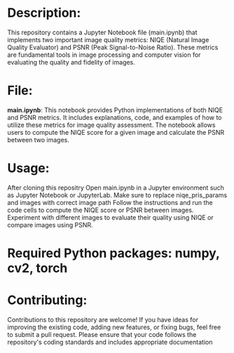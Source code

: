 # Description:
This repository contains a Jupyter Notebook file (main.ipynb) that implements two important image quality metrics: NIQE (Natural Image Quality Evaluator) and PSNR (Peak Signal-to-Noise Ratio). These metrics are fundamental tools in image processing and computer vision for evaluating the quality and fidelity of images.

# File:

**main.ipynb**: This notebook provides Python implementations of both NIQE and PSNR metrics. It includes explanations, code, and examples of how to utilize these metrics for image quality assessment. The notebook allows users to compute the NIQE score for a given image and calculate the PSNR between two images.

# Usage:
After cloning this repositry
Open main.ipynb in a Jupyter environment such as Jupyter Notebook or JupyterLab.
Make sure to replace niqe_pris_params and images with correct image path
Follow the instructions and run the code cells to compute the NIQE score or PSNR between images.
Experiment with different images to evaluate their quality using NIQE or compare images using PSNR.


# Required Python packages: numpy, cv2, torch
# Contributing:
Contributions to this repository are welcome! If you have ideas for improving the existing code, adding new features, or fixing bugs, feel free to submit a pull request. Please ensure that your code follows the repository's coding standards and includes appropriate documentation